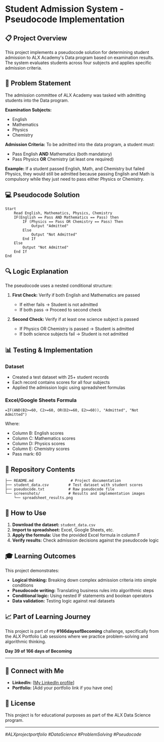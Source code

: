 # Student Admission System - Pseudocode Implementation

## 📋 Project Overview

This project implements a pseudocode solution for determining student admission to ALX Academy's Data program based on examination results. The system evaluates students across four subjects and applies specific admission criteria.

## 🎯 Problem Statement

The admission committee of ALX Academy was tasked with admitting students into the Data program.

**Examination Subjects:**
- English
- Mathematics  
- Physics
- Chemistry

**Admission Criteria:**
To be admitted into the data program, a student must:
- Pass English **AND** Mathematics (both mandatory)
- Pass Physics **OR** Chemistry (at least one required)

**Example:** If a student passed English, Math, and Chemistry but failed Physics, they would still be admitted because passing English and Math is compulsory while they just need to pass either Physics or Chemistry.

## 💻 Pseudocode Solution

```
Start
    Read English, Mathematics, Physics, Chemistry
    IF(English == Pass AND Mathematics == Pass) then
        IF (Physics == Pass OR Chemistry == Pass) Then
            Output "Admitted"
        Else
            Output "Not Admitted"
        End If
    Else
        Output "Not Admitted"
    End If
End
```

## 🔍 Logic Explanation

The pseudocode uses a nested conditional structure:

1. **First Check:** Verify if both English and Mathematics are passed
   - If either fails → Student is not admitted
   - If both pass → Proceed to second check

2. **Second Check:** Verify if at least one science subject is passed
   - If Physics OR Chemistry is passed → Student is admitted
   - If both science subjects fail → Student is not admitted

## 📊 Testing & Implementation

### Dataset
- Created a test dataset with 25+ student records
- Each record contains scores for all four subjects
- Applied the admission logic using spreadsheet formulas

### Excel/Google Sheets Formula
```excel
=IF(AND(B2>=60, C2>=60, OR(D2>=60, E2>=60)), "Admitted", "Not Admitted")
```

Where:
- Column B: English scores
- Column C: Mathematics scores  
- Column D: Physics scores
- Column E: Chemistry scores
- Pass mark: 60

## 📁 Repository Contents

```
├── README.md                 # Project documentation
├── student_data.csv         # Test dataset with student scores
├── pseudocode.txt           # Raw pseudocode file
└── screenshots/             # Results and implementation images
    └── spreadsheet_results.png
```

## 🚀 How to Use

1. **Download the dataset:** `student_data.csv`
2. **Import to spreadsheet:** Excel, Google Sheets, etc.
3. **Apply the formula:** Use the provided Excel formula in column F
4. **Verify results:** Check admission decisions against the pseudocode logic

## 🎓 Learning Outcomes

This project demonstrates:
- **Logical thinking:** Breaking down complex admission criteria into simple conditions
- **Pseudocode writing:** Translating business rules into algorithmic steps
- **Conditional logic:** Using nested IF statements and boolean operators
- **Data validation:** Testing logic against real datasets

## 📈 Part of Learning Journey

This project is part of my **#166daysofBecoming** challenge, specifically from the ALX Portfolio Lab sessions where we practice problem-solving and algorithmic thinking.

**Day 39 of 166 days of Becoming**

---

## 🔗 Connect with Me

- **LinkedIn:** [[My LinkedIn profile](https://www.linkedin.com/in/mercy-adegunju/)]
- **Portfolio:** [Add your portfolio link if you have one]

## 📝 License

This project is for educational purposes as part of the ALX Data Science program.

---

*#ALXprojectportfolio #DataScience #ProblemSolving #Pseudocode*
